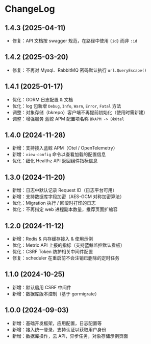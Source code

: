 # ChangeLog

## 1.4.3 (2025-04-11)

- 修复：API 文档按 swagger 规范，在路径中使用 `{id}` 而非 `:id`

## 1.4.2 (2025-03-20)

- 修复：不再对 Mysql、RabbitMQ 密码默认执行 `url.QueryEscape()`

## 1.4.1 (2025-01-17)

- 优化：GORM 日志配置 & 文档
- 优化：log 包新增 `Debug`, `Info`, `Warn`, `Error`, `Fatal` 方法
- 调整：对象存储（bkrepo）客户端不再提前初始化（使用时需新建）
- 调整：增强服务 蓝鲸 APM 配置项名称 `BkAPM -> BkOtel`

## 1.4.0 (2024-11-28)

- 新增：支持接入蓝鲸 APM（Otel / OpenTelemetry）
- 新增：`view-config` 命令以查看加载的配置信息
- 优化：细化 Healthz API 返回组件指标信息

## 1.3.0 (2024-11-20)

- 新增：日志中默认记录 Request ID（日志平台可用）
- 新增：支持数据库字段加密（AES-GCM 对称加密算法）
- 优化：Migration 执行 / 回滚时打印的日志
- 优化：不再指定 web 进程副本数量，推荐页面扩缩容

## 1.2.0 (2024-11-12)

- 新增：Redis & 内存缓存接入 & 使用示例
- 优化：Metric API 上报的指标（支持蓝鲸监控默认看板）
- 优化：CSRF Token 防护相关中间件配置
- 修复：scheduler 在重启前不会注销已删除的定时任务

## 1.1.0 (2024-10-25)

- 新增：默认启用 CSRF 中间件
- 新增：数据库版本控制（基于 gormigrate）

## 1.0.0 (2024-09-03)

- 新增：基础开发框架，应用配置，日志配置等
- 新增：接入统一登录，支持认证以获取用户身份
- 新增：数据库操作，云 API，异步任务，对象存储示例页面
